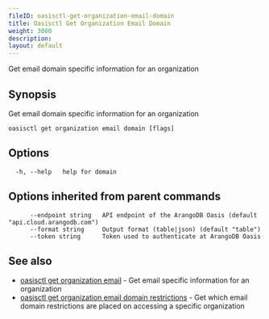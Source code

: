```yaml
---
fileID: oasisctl-get-organization-email-domain
title: Oasisctl Get Organization Email Domain
weight: 3080
description: 
layout: default
---
```

Get email domain specific information for an organization

## Synopsis

Get email domain specific information for an organization

```
oasisctl get organization email domain [flags]
```

## Options

```
  -h, --help   help for domain
```

## Options inherited from parent commands

```
      --endpoint string   API endpoint of the ArangoDB Oasis (default "api.cloud.arangodb.com")
      --format string     Output format (table|json) (default "table")
      --token string      Token used to authenticate at ArangoDB Oasis
```

## See also

* [oasisctl get organization email](oasisctl-get-organization-email)	 - Get email specific information for an organization
* [oasisctl get organization email domain restrictions](oasisctl-get-organization-email-domain-restrictions)	 - Get which email domain restrictions are placed on accessing a specific organization

